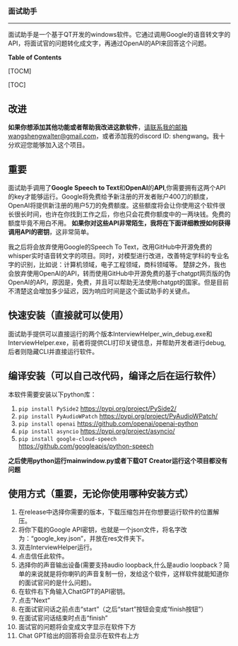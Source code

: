 ### 面试助手
------------
面试助手是一个基于QT开发的windows软件。它通过调用Google的语音转文字的API，将面试官的问题转化成文字，再通过OpenAI的API来回答这个问题。

**Table of Contents**

[TOCM]

[TOC]

## 改进
**如果你想添加其他功能或者帮助我改进这款软件**，请联系我的邮箱wangshengwalter@gmail.com，或者添加我的discord ID: shengwang。我十分欢迎您能够加入这个项目。

## 重要
面试助手调用了**Google Speech to Text**和**OpenAI**的**API**,你需要拥有这两个API的key才能够运行。Google将免费给予新注册的开发者账户400刀的额度，OpenAI将提供新注册的用户5刀的免费额度。这些额度将会让你使用这个软件很长很长时间，也许在你找到工作之后，你也只会花费你额度中的一两块钱。免费的额度毕竟不用白不用。
**如果你对这些API非常陌生，我将在下面详细教授如何获得调用API的密钥**，这非常简单。

我之后将会放弃使用Google的Speech To Text，改用GitHub中开源免费的whisper实时语音转文字的项目。同时，对模型进行改进，改善特定学科的专业名字的识别，比如说：计算机领域，电子工程领域，商科领域等。
楚辞之外，我也会放弃使用OpenAI的API，转而使用GitHub中开源免费的基于chatgpt网页版的伪OpenAI的API，原因是，免费，并且可以帮助无法使用chatgpt的国家。但是目前不清楚这会增加多少延迟，因为响应时间是这个面试助手的关键点。

## 快速安装（直接就可以使用）
面试助手提供可以直接运行的两个版本InterviewHelper_win_debug.exe和InterviewHelper.exe，前者将提供CLI打印关键信息，并帮助开发者进行debug,后者则隐藏CLI并直接运行软件。

## 编译安装（可以自己改代码，编译之后在运行软件）
本软件需要安装以下python库：
1. `pip install PySide2`
https://pypi.org/project/PySide2/
2. `pip install PyAudioWPatch`
https://pypi.org/project/PyAudioWPatch/
3. `pip install openai`
https://github.com/openai/openai-python
4. `pip install asyncio`
https://pypi.org/project/asyncio/
5. `pip install google-cloud-speech`
https://github.com/googleapis/python-speech

**之后使用python运行mainwindow.py或者下载QT Creator运行这个项目都没有问题**

## 使用方式（重要，无论你使用哪种安装方式）
1. 在release中选择你需要的版本，下载压缩包并在你想要运行软件的位置解压。
2. 将你下载的Google API密钥，也就是一个json文件，将名字改为：“google_key.json”，并放在res文件夹下。
3. 双击InterviewHelper运行。
4. 点击信任此软件。
5. 选择你的声音输出设备(需要支持audio loopback,什么是audio loopback？简单的来说就是将你喇叭的声音复制一份，发给这个软件，这样软件就能知道你的面试官问的是什么问题)。
6. 在软件右下角输入ChatGPT的API密钥。
7. 点击“Next”
8. 在面试官问话之前点击“start”（之后“start”按钮会变成“finish按钮”）
9. 在面试官问话结束时点击“finish”
10. 面试官的问题将会变成文字显示在软件下方
11. Chat GPT给出的回答将会显示在软件右上方
